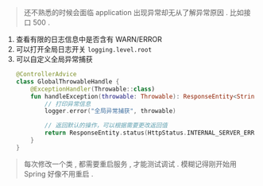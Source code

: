 
> 还不熟悉的时候会面临 application 出现异常却无从了解异常原因 . 比如接口 500 . 
1. 查看有限的日志信息中是否含有 WARN/ERROR
2. 可以打开全局日志开关 `logging.level.root`
3. 可以自定义全局异常捕获
    ```kotlin
    @ControllerAdvice
    class GlobalThrowableHandle {
        @ExceptionHandler(Throwable::class)
        fun handleException(throwable: Throwable): ResponseEntity<String?>? {
            // 打印异常信息
            logger.error("全局异常捕获", throwable)

            // 返回默认的操作，可以根据需要更改返回值
            return ResponseEntity.status(HttpStatus.INTERNAL_SERVER_ERROR).body("Internal Server Error")
        }
    }
    ```


> 每次修改一个类 , 都需要重启服务 , 才能测试调试 . 模糊记得刚开始用 Spring 好像不用重启 . 
